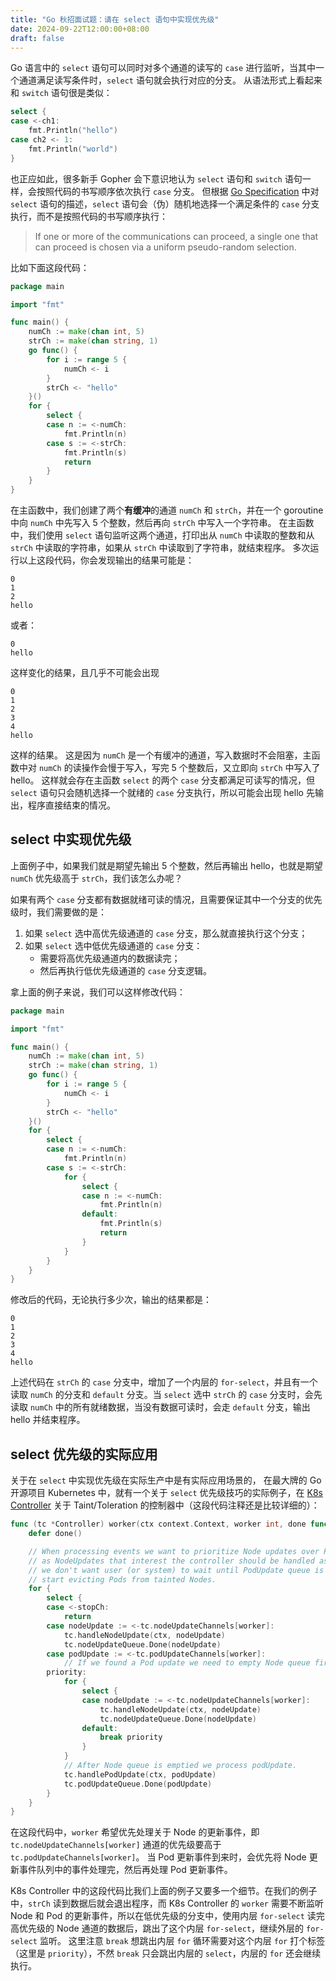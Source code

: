 ```yaml
---
title: "Go 秋招面试题：请在 select 语句中实现优先级"
date: 2024-09-22T12:00:00+08:00
draft: false
---
```


Go 语言中的 `select` 语句可以同时对多个通道的读写的 `case` 进行监听，当其中一个通道满足读写条件时，`select` 语句就会执行对应的分支。
从语法形式上看起来和 `switch` 语句很是类似：

```go
select {
case <-ch1:
    fmt.Println("hello")
case ch2 <- 1:
    fmt.Println("world")
}
```

也正应如此，很多新手 Gopher 会下意识地认为 `select` 语句和 `switch` 语句一样，会按照代码的书写顺序依次执行 `case` 分支。
但根据 [Go Specification](https://go.dev/ref/spec#Select_statements "Go Specification") 中对 `select` 语句的描述，`select` 语句会（伪）随机地选择一个满足条件的 `case` 分支执行，而不是按照代码的书写顺序执行：

> If one or more of the communications can proceed, a single one that can proceed is chosen via a uniform pseudo-random selection.

比如下面这段代码：

```go
package main

import "fmt"

func main() {
    numCh := make(chan int, 5)
    strCh := make(chan string, 1)
    go func() {
        for i := range 5 {
            numCh <- i
        }
        strCh <- "hello"
    }()
    for {
        select {
        case n := <-numCh:
            fmt.Println(n)
        case s := <-strCh:
            fmt.Println(s)
            return
        }
    }
}

```

在主函数中，我们创建了两个**有缓冲**的通道 `numCh` 和 `strCh`，并在一个 goroutine 中向 `numCh` 中先写入 5 个整数，然后再向 `strCh` 中写入一个字符串。
在主函数中，我们使用 `select` 语句监听这两个通道，打印出从 `numCh` 中读取的整数和从 `strCh` 中读取的字符串，如果从 `strCh` 中读取到了字符串，就结束程序。
多次运行以上这段代码，你会发现输出的结果可能是：

```plaintext
0
1
2
hello
```

或者：

```plaintext
0
hello
```

这样变化的结果，且几乎不可能会出现

```plaintext
0
1
2
3
4
hello
```

这样的结果。
这是因为 `numCh` 是一个有缓冲的通道，写入数据时不会阻塞，主函数中对 `numCh` 的读操作会慢于写入，写完 5 个整数后，又立即向 `strCh` 中写入了 hello。
这样就会存在主函数 `select` 的两个 `case` 分支都满足可读写的情况，但 `select` 语句只会随机选择一个就绪的 `case` 分支执行，所以可能会出现 hello 先输出，程序直接结束的情况。

## select 中实现优先级

上面例子中，如果我们就是期望先输出 5 个整数，然后再输出 hello，也就是期望 `numCh` 优先级高于 `strCh`，我们该怎么办呢？

如果有两个 `case` 分支都有数据就绪可读的情况，且需要保证其中一个分支的优先级时，我们需要做的是：

1. 如果 `select` 选中高优先级通道的 `case` 分支，那么就直接执行这个分支；
2. 如果 `select` 选中低优先级通道的 `case` 分支：
   - 需要将高优先级通道内的数据读完；
   - 然后再执行低优先级通道的 `case` 分支逻辑。

拿上面的例子来说，我们可以这样修改代码：

```go
package main

import "fmt"

func main() {
    numCh := make(chan int, 5)
    strCh := make(chan string, 1)
    go func() {
        for i := range 5 {
            numCh <- i
        }
        strCh <- "hello"
    }()
    for {
        select {
        case n := <-numCh:
            fmt.Println(n)
        case s := <-strCh:
            for {
                select {
                case n := <-numCh:
                    fmt.Println(n)
                default:
                    fmt.Println(s)
                    return
                }
            }
        }
    }
}
```

修改后的代码，无论执行多少次，输出的结果都是：

```plaintext
0
1
2
3
4
hello
```

上述代码在 `strCh` 的 `case` 分支中，增加了一个内层的 `for-select`，并且有一个读取 `numCh` 的分支和 `default` 分支。当 `select` 选中 `strCh` 的 `case` 分支时，会先读取 `numCh` 中的所有就绪数据，当没有数据可读时，会走 `default` 分支，输出 hello 并结束程序。

## select 优先级的实际应用

关于在 `select` 中实现优先级在实际生产中是有实际应用场景的，
在最大牌的 Go 开源项目 Kubernetes 中，就有一个关于 `select` 优先级技巧的实际例子，在 [K8s Controller](https://github.com/kubernetes/kubernetes/blob/7df5940bf920349a3c158bcd425e4e4cf97096da/pkg/controller/tainteviction/taint_eviction.go#L355 "K8s Controller") 关于 Taint/Toleration 的控制器中（这段代码注释还是比较详细的）：

```go
func (tc *Controller) worker(ctx context.Context, worker int, done func(), stopCh <-chan struct{}) {
    defer done()

    // When processing events we want to prioritize Node updates over Pod updates,
    // as NodeUpdates that interest the controller should be handled as soon as possible -
    // we don't want user (or system) to wait until PodUpdate queue is drained before it can
    // start evicting Pods from tainted Nodes.
    for {
        select {
        case <-stopCh:
            return
        case nodeUpdate := <-tc.nodeUpdateChannels[worker]:
            tc.handleNodeUpdate(ctx, nodeUpdate)
            tc.nodeUpdateQueue.Done(nodeUpdate)
        case podUpdate := <-tc.podUpdateChannels[worker]:
            // If we found a Pod update we need to empty Node queue first.
        priority:
            for {
                select {
                case nodeUpdate := <-tc.nodeUpdateChannels[worker]:
                    tc.handleNodeUpdate(ctx, nodeUpdate)
                    tc.nodeUpdateQueue.Done(nodeUpdate)
                default:
                    break priority
                }
            }
            // After Node queue is emptied we process podUpdate.
            tc.handlePodUpdate(ctx, podUpdate)
            tc.podUpdateQueue.Done(podUpdate)
        }
    }
}
```

在这段代码中，`worker` 希望优先处理关于 Node 的更新事件，即 `tc.nodeUpdateChannels[worker]` 通道的优先级要高于 `tc.podUpdateChannels[worker]`。
当 Pod 更新事件到来时，会优先将 Node 更新事件队列中的事件处理完，然后再处理 Pod 更新事件。

K8s Controller 中的这段代码比我们上面的例子又要多一个细节。在我们的例子中，`strCh` 读到数据后就会退出程序，而 K8s Controller 的 `worker` 需要不断监听 Node 和 Pod 的更新事件，所以在低优先级的分支中，使用内层 `for-select` 读完高优先级的 Node 通道的数据后，跳出了这个内层 `for-select`，继续外层的 `for-select` 监听。
这里注意 `break` 想跳出内层 `for` 循环需要对这个内层 `for` 打个标签（这里是 `priority`），不然 `break` 只会跳出内层的 `select`，内层的 `for` 还会继续执行。
